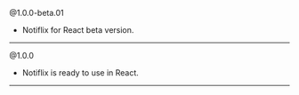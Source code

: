 @1.0.0-beta.01
* Notiflix for React beta version.

----- 

@1.0.0
* Notiflix is ready to use in React.

----- 